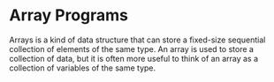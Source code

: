 # Array Programs

Arrays is a kind of data structure that can store a fixed-size sequential collection of elements of the same type.
An array is used to store a collection of data, but it is often more useful to think of an array as a collection of variables of the same type.
